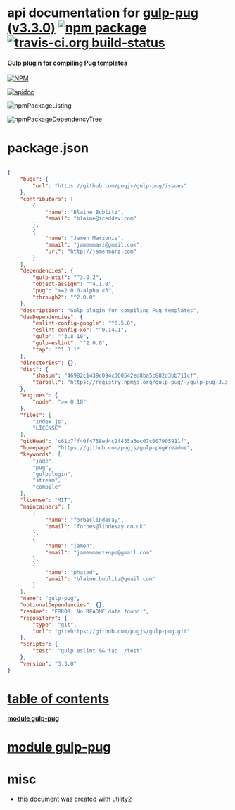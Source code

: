 # api documentation for  [gulp-pug (v3.3.0)](https://github.com/pugjs/gulp-pug#readme)  [![npm package](https://img.shields.io/npm/v/npmdoc-gulp-pug.svg?style=flat-square)](https://www.npmjs.org/package/npmdoc-gulp-pug) [![travis-ci.org build-status](https://api.travis-ci.org/npmdoc/node-npmdoc-gulp-pug.svg)](https://travis-ci.org/npmdoc/node-npmdoc-gulp-pug)
#### Gulp plugin for compiling Pug templates

[![NPM](https://nodei.co/npm/gulp-pug.png?downloads=true)](https://www.npmjs.com/package/gulp-pug)

[![apidoc](https://npmdoc.github.io/node-npmdoc-gulp-pug/build/screenCapture.buildNpmdoc.browser._2Fhome_2Ftravis_2Fbuild_2Fnpmdoc_2Fnode-npmdoc-gulp-pug_2Ftmp_2Fbuild_2Fapidoc.html.png)](https://npmdoc.github.io/node-npmdoc-gulp-pug/build..beta..travis-ci.org/apidoc.html)

![npmPackageListing](https://npmdoc.github.io/node-npmdoc-gulp-pug/build/screenCapture.npmPackageListing.svg)

![npmPackageDependencyTree](https://npmdoc.github.io/node-npmdoc-gulp-pug/build/screenCapture.npmPackageDependencyTree.svg)



# package.json

```json

{
    "bugs": {
        "url": "https://github.com/pugjs/gulp-pug/issues"
    },
    "contributors": [
        {
            "name": "Blaine Bublitz",
            "email": "blaine@iceddev.com"
        },
        {
            "name": "Jamen Marzonie",
            "email": "jamenmarz@gmail.com",
            "url": "http://jamenmarz.com"
        }
    ],
    "dependencies": {
        "gulp-util": "^3.0.2",
        "object-assign": "^4.1.0",
        "pug": ">=2.0.0-alpha <3",
        "through2": "^2.0.0"
    },
    "description": "Gulp plugin for compiling Pug templates",
    "devDependencies": {
        "eslint-config-google": "^0.5.0",
        "eslint-config-xo": "^0.14.1",
        "gulp": "^3.8.10",
        "gulp-eslint": "^2.0.0",
        "tap": "^1.3.1"
    },
    "directories": {},
    "dist": {
        "shasum": "46982c1439c094c360542ed8ba5c882d3bb711cf",
        "tarball": "https://registry.npmjs.org/gulp-pug/-/gulp-pug-3.3.0.tgz"
    },
    "engines": {
        "node": ">= 0.10"
    },
    "files": [
        "index.js",
        "LICENSE"
    ],
    "gitHead": "c61b7ff40f4758ed4c2f455a3ec07c007905911f",
    "homepage": "https://github.com/pugjs/gulp-pug#readme",
    "keywords": [
        "jade",
        "pug",
        "gulpplugin",
        "stream",
        "compile"
    ],
    "license": "MIT",
    "maintainers": [
        {
            "name": "forbeslindesay",
            "email": "forbes@lindesay.co.uk"
        },
        {
            "name": "jamen",
            "email": "jamenmarz+npm@gmail.com"
        },
        {
            "name": "phated",
            "email": "blaine.bublitz@gmail.com"
        }
    ],
    "name": "gulp-pug",
    "optionalDependencies": {},
    "readme": "ERROR: No README data found!",
    "repository": {
        "type": "git",
        "url": "git+https://github.com/pugjs/gulp-pug.git"
    },
    "scripts": {
        "test": "gulp eslint && tap ./test"
    },
    "version": "3.3.0"
}
```



# <a name="apidoc.tableOfContents"></a>[table of contents](#apidoc.tableOfContents)

#### [module gulp-pug](#apidoc.module.gulp-pug)



# <a name="apidoc.module.gulp-pug"></a>[module gulp-pug](#apidoc.module.gulp-pug)



# misc
- this document was created with [utility2](https://github.com/kaizhu256/node-utility2)
